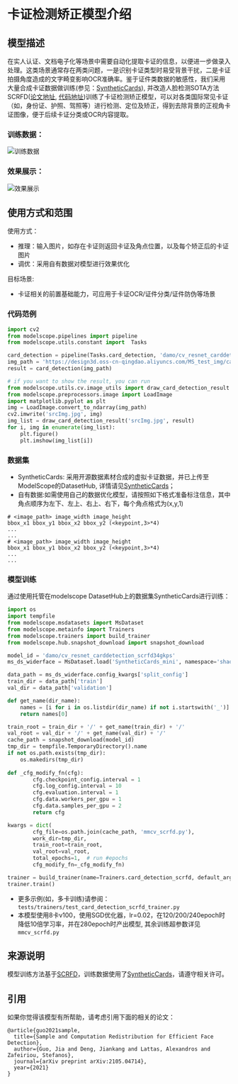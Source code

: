 
# 卡证检测矫正模型介绍


## 模型描述

在实人认证、文档电子化等场景中需要自动化提取卡证的信息，以便进一步做录入处理。这类场景通常存在两类问题，一是识别卡证类型时易受背景干扰，二是卡证拍摄角度造成的文字畸变影响OCR准确率。鉴于证件类数据的敏感性，我们采用大量合成卡证数据做训练(参见：[SyntheticCards](https://modelscope.cn/datasets/shaoxuan/SyntheticCards)), 并改造人脸检测SOTA方法SCRFD([论文地址](https://arxiv.org/abs/2105.04714), [代码地址](https://github.com/deepinsight/insightface/tree/master/detection/scrfd))训练了卡证检测矫正模型，可以对各类国际常见卡证（如，身份证、护照、驾照等）进行检测、定位及矫正，得到去除背景的正视角卡证图像，便于后续卡证分类或OCR内容提取。 

### 训练数据：
![训练数据](https://modelscope.cn/api/v1/models/damo/cv_resnet_carddetection_scrfd34gkps/repo?Revision=master&FilePath=description/traindata.jpg&View=true)

### 效果展示：
![效果展示](https://modelscope.cn/api/v1/models/damo/cv_resnet_carddetection_scrfd34gkps/repo?Revision=master&FilePath=description/card_detect.jpg&View=true)

## 使用方式和范围

使用方式：
- 推理：输入图片，如存在卡证则返回卡证及角点位置，以及每个矫正后的卡证图片
- 调优：采用自有数据对模型进行效果优化


目标场景:
- 卡证相关的前置基础能力，可应用于卡证OCR/证件分类/证件防伪等场景

### 代码范例
```python
import cv2
from modelscope.pipelines import pipeline
from modelscope.utils.constant import  Tasks

card_detection = pipeline(Tasks.card_detection, 'damo/cv_resnet_carddetection_scrfd34gkps')
img_path = 'https://design3d.oss-cn-qingdao.aliyuncs.com/MS_test_img/card_detection.jpg'
result = card_detection(img_path)

# if you want to show the result, you can run
from modelscope.utils.cv.image_utils import draw_card_detection_result
from modelscope.preprocessors.image import LoadImage
import matplotlib.pyplot as plt
img = LoadImage.convert_to_ndarray(img_path)
cv2.imwrite('srcImg.jpg', img)
img_list = draw_card_detection_result('srcImg.jpg', result)
for i, img in enumerate(img_list):
    plt.figure()
    plt.imshow(img_list[i])
```

### 数据集
- SyntheticCards: 采用开源数据素材合成的虚拟卡证数据，并已上传至ModelScope的DatasetHub, 详情请见[SyntheticCards](https://modelscope.cn/datasets/shaoxuan/SyntheticCards)；
- 自有数据:如需使用自己的数据优化模型，请按照如下格式准备标注信息，其中角点顺序为左下、左上、右上、右下，每个角点格式为(x,y,1)
```
# <image_path> image_width image_height
bbox_x1 bbox_y1 bbox_x2 bbox_y2 (<keypoint,3>*4)
...
...
# <image_path> image_width image_height
bbox_x1 bbox_y1 bbox_x2 bbox_y2 (<keypoint,3>*4)
...
...
```

### 模型训练
通过使用托管在modelscope DatasetHub上的数据集SyntheticCards进行训练：
```python
import os
import tempfile
from modelscope.msdatasets import MsDataset
from modelscope.metainfo import Trainers
from modelscope.trainers import build_trainer
from modelscope.hub.snapshot_download import snapshot_download

model_id = 'damo/cv_resnet_carddetection_scrfd34gkps'
ms_ds_widerface = MsDataset.load('SyntheticCards_mini', namespace='shaoxuan')  # remove '_mini' for full dataset

data_path = ms_ds_widerface.config_kwargs['split_config']
train_dir = data_path['train']
val_dir = data_path['validation']

def get_name(dir_name):
    names = [i for i in os.listdir(dir_name) if not i.startswith('_')]
    return names[0]

train_root = train_dir + '/' + get_name(train_dir) + '/'
val_root = val_dir + '/' + get_name(val_dir) + '/'
cache_path = snapshot_download(model_id)
tmp_dir = tempfile.TemporaryDirectory().name
if not os.path.exists(tmp_dir):
    os.makedirs(tmp_dir)
    
def _cfg_modify_fn(cfg):
        cfg.checkpoint_config.interval = 1
        cfg.log_config.interval = 10
        cfg.evaluation.interval = 1
        cfg.data.workers_per_gpu = 1
        cfg.data.samples_per_gpu = 2
        return cfg

kwargs = dict(
        cfg_file=os.path.join(cache_path, 'mmcv_scrfd.py'),
        work_dir=tmp_dir,
        train_root=train_root,
        val_root=val_root,
        total_epochs=1,  # run #epochs
        cfg_modify_fn=_cfg_modify_fn)

trainer = build_trainer(name=Trainers.card_detection_scrfd, default_args=kwargs)
trainer.train()
```
- 更多示例(如，多卡训练)请参阅：`tests/trainers/test_card_detection_scrfd_trainer.py`
- 本模型使用8卡v100，使用SGD优化器，lr=0.02，在120/200/240epoch时降低10倍学习率，并在280epoch时产出模型, 其余训练超参数详见`mmcv_scrfd.py`


## 来源说明
模型训练方法基于[SCRFD](https://github.com/deepinsight/insightface/tree/master/detection/scrfd)，训练数据使用了[SyntheticCards](https://modelscope.cn/datasets/shaoxuan/SyntheticCards)，请遵守相关许可。

## 引用
如果你觉得该模型有所帮助，请考虑引用下面的相关的论文：
```
@article{guo2021sample,
  title={Sample and Computation Redistribution for Efficient Face Detection},
  author={Guo, Jia and Deng, Jiankang and Lattas, Alexandros and Zafeiriou, Stefanos},
  journal={arXiv preprint arXiv:2105.04714},
  year={2021}
}
```

